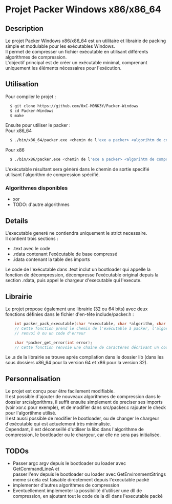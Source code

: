 # Projet Packer Windows x86/x86_64
## Description

Le projet Packer Windows x86/x86_64 est un utilitaire et librairie de packing simple et modulable pour les exécutables Windows.  
Il permet de compresser un fichier exécutable en utilisant différents algorithmes de compression.  
L'objectif principal est de créer un exécutable minimal, comprenant uniquement les éléments nécessaires pour l'exécution.  

## Utilisation

Pour compiler le projet :  
```sh
  $ git clone https://github.com/0xC-M0NK3Y/Packer-Windows
  $ cd Packer-Windows
  $ make
```

Ensuite pour utiliser le packer :  
Pour x86_64
```sh
  $ ./bin/x86_64/packer.exe <chemin de l'exe a packer> <algorihtm de compression> <chemin de l'exe de sortie>
```
Pour x86
```sh
  $ ./bin/x86/packer.exe <chemin de l'exe a packer> <algorihtm de compression> <chemin de l'exe de sortie>
```

L'exécutable résultant sera généré dans le chemin de sortie specifié utilisant l'algorithm de compression spécifié.  

### Algorithmes disponibles

- xor
- TODO: d'autre algorithmes

## Details
  
L'executable generé ne contiendra uniquement le strict necessaire.  
Il contient trois sections : 
  - .text avec le code
  - .rdata contenant l'exécutable de base compressé
  - .idata contenant la table des imports
  
Le code de l'exécutable dans .text inclut un bootloader qui appelle la fonction de décompression, décompresse l'exécutable original depuis la section .rdata, puis appel le chargeur d'executable qui l'execute.  

## Librairie

Le projet propose également une librairie (32 ou 64 bits) avec deux fonctions définies dans le fichier d'en-tête include/packer.h :
```c
    int packer_pack_executable(char *executable, char *algorithm, char *out);
    // Cette fonction prend le chemin de l'exécutable à packer, l'algorithme de compression à utiliser, et le chemin de sortie de l'exécutable packé.
    // renvoi 0 ou un code d'erreur

    char *packer_get_error(int error);
    // Cette fonction renvoie une chaîne de caractères décrivant un code d'erreur.
```
Le .a de la librairie se trouve après compilation dans le dossier lib (dans les sous dossiers x86_64 pour la version 64 et x86 pour la version 32).  
## Personnalisation

Le projet est conçu pour être facilement modifiable.  
Il est possible d'ajouter de nouveaux algorithmes de compression dans le dossier src/algorithms, il suffit ensuite simplement de preciser ses imports (voir xor.c pour exemple), et de modifier dans src/packer.c rajouter le check pour l'algortihme utilisé.  
Il est aussi possible de modifier le bootloader, ou de changer le chargeur d'exécutable qui est actuelement très minimaliste.  
Cependant, il est déconseillé d'utiliser la libc dans l'algorithme de compression, le bootloader ou le chargeur, car elle ne sera pas initialisée.

## TODOs

- Passer argc argv depuis le bootloader ou loader avec GetCommandLineA et  
passer l'env depuis le bootloader ou loader avec GetEnvironmentStrings  
meme si cela est faisable directement depuis l'executable packé
- implementer d'autres algorithmes de compression
- Eventuellement implementer la possibilité d'utiliser une dll de compression, en ajoutant tout le code de la dll dans l'executable packé
